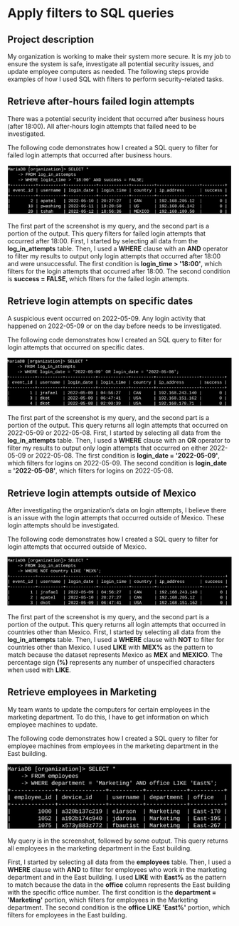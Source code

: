 # Apply filters to SQL queries

## Project description
My organization is working to make their system more secure. It is my job to ensure the system is safe, investigate all potential security issues, and update employee computers as needed. The following steps provide examples of how I used SQL with filters to perform security-related tasks.

## Retrieve after-hours failed login attempts
There was a potential security incident that occurred after business hours (after 18:00). All after-hours login attempts that failed need to be investigated.

The following code demonstrates how I created a SQL query to filter for failed login attempts that occurred after business hours.

![](/docs/sql1.png)

The first part of the screenshot is my query, and the second part is a portion of the output. This query filters for failed login attempts that occurred after 18:00. First, I started by selecting all data from the **log_in_attempts** table. Then, I used a **WHERE** clause with an **AND** operator to filter my results to output only login attempts that occurred after 18:00 and were unsuccessful. The first condition is **login_time > '18:00'**, which filters for the login attempts that occurred after 18:00. The second condition is **success = FALSE**, which filters for the failed login attempts.

## Retrieve login attempts on specific dates
A suspicious event occurred on 2022-05-09. Any login activity that happened on 2022-05-09 or on the day before needs to be investigated.

The following code demonstrates how I created an SQL query to filter for login attempts that occurred on specific dates.

![](/docs/sql2.png)

The first part of the screenshot is my query, and the second part is a portion of the output. This query returns all login attempts that occurred on 2022-05-09 or 2022-05-08. First, I started by selecting all data from the **log_in_attempts** table. Then, I used a **WHERE** clause with an **OR** operator to filter my results to output only login attempts that occurred on either 2022-05-09 or 2022-05-08. The first condition is **login_date = '2022-05-09'**, which filters for logins on 2022-05-09. The second condition is **login_date = '2022-05-08'**, which filters for logins on 2022-05-08.

## Retrieve login attempts outside of Mexico
After investigating the organization’s data on login attempts, I believe there is an issue with the login attempts that occurred outside of Mexico. These login attempts should be investigated.

The following code demonstrates how I created a SQL query to filter for login attempts that occurred outside of Mexico.

![](/docs/sql3.png)

The first part of the screenshot is my query, and the second part is a portion of the output. This query returns all login attempts that occurred in countries other than Mexico. First, I started by selecting all data from the **log_in_attempts** table. Then, I used a **WHERE** clause with **NOT** to filter for countries other than Mexico. I used **LIKE** with **MEX%** as the pattern to match because the dataset represents Mexico as **MEX** and **MEXICO**. The percentage sign **(%)** represents any number of unspecified characters when used with **LIKE**.

## Retrieve employees in Marketing
My team wants to update the computers for certain employees in the marketing department. To do this, I have to get information on which employee machines to update.

The following code demonstrates how I created a SQL query to filter for employee machines from employees in the marketing department in the East building.

![](/docs/sql4.png)

My query is in the screenshot, followed by some output. This query returns all employees in the marketing department in the East building. 

First, I started by selecting all data from the **employees** table. Then, I used a **WHERE** clause with **AND** to filter for employees who work in the marketing department and in the East building. I used **LIKE** with **East%** as the pattern to match because the data in the **office** column represents the East building with the specific office number. The first condition is the **department = 'Marketing'** portion, which filters for employees in the Marketing department. The second condition is the **office LIKE 'East%'** portion, which filters for employees in the East building.